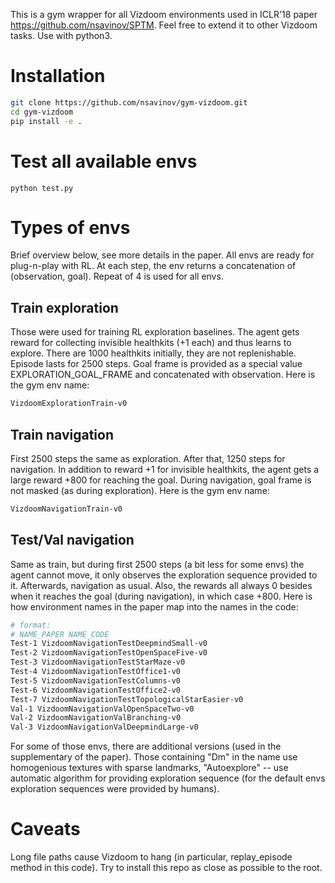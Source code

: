 This is a gym wrapper for all Vizdoom environments used in ICLR'18 paper https://github.com/nsavinov/SPTM. Feel free to extend it to other Vizdoom tasks. Use with python3.

# Installation
```bash
git clone https://github.com/nsavinov/gym-vizdoom.git
cd gym-vizdoom
pip install -e .
```
# Test all available envs
```
python test.py
```
# Types of envs
Brief overview below, see more details in the paper. All envs are ready for plug-n-play with RL. At each step, the env returns a concatenation of (observation, goal). Repeat of 4 is used for all envs.
## Train exploration
Those were used for training RL exploration baselines. The agent gets reward for collecting invisible healthkits (+1 each) and thus learns to explore. There are 1000 healthkits initially, they are not replenishable. Episode lasts for 2500 steps. Goal frame is provided as a special value EXPLORATION_GOAL_FRAME and concatenated with observation. Here is the gym env name:
```bash
VizdoomExplorationTrain-v0
```
## Train navigation
First 2500 steps the same as exploration. After that, 1250 steps for navigation. In addition to reward +1 for invisible healthkits, the agent gets a large reward +800 for reaching the goal. During navigation, goal frame is not masked (as during exploration). Here is the gym env name:
```bash
VizdoomNavigationTrain-v0
```
## Test/Val navigation
Same as train, but during first 2500 steps (a bit less for some envs) the agent cannot move, it only observes the exploration sequence provided to it. Afterwards, navigation as usual. Also, the rewards all always 0 besides when it reaches the goal (during navigation), in which case +800. Here is how environment names in the paper map into the names in the code:
```bash
# format:
# NAME_PAPER NAME_CODE
Test-1 VizdoomNavigationTestDeepmindSmall-v0
Test-2 VizdoomNavigationTestOpenSpaceFive-v0
Test-3 VizdoomNavigationTestStarMaze-v0
Test-4 VizdoomNavigationTestOffice1-v0
Test-5 VizdoomNavigationTestColumns-v0
Test-6 VizdoomNavigationTestOffice2-v0
Test-7 VizdoomNavigationTestTopologicalStarEasier-v0
Val-1 VizdoomNavigationValOpenSpaceTwo-v0
Val-2 VizdoomNavigationValBranching-v0
Val-3 VizdoomNavigationValDeepmindLarge-v0
```
For some of those envs, there are additional versions (used in the supplementary of the paper). Those containing "Dm" in the name use homogenious textures with sparse landmarks, "Autoexplore" -- use automatic algorithm for providing exploration sequence (for the default envs exploration sequences were provided by humans). 
# Caveats
Long file paths cause Vizdoom to hang (in particular, replay_episode method in this code). Try to install this repo as close as possible to the root.

